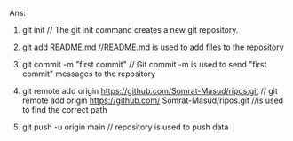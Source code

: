
Ans:
1. git init    //  The git init command creates a new git repository.
2. git add README.md      //README.md is used to add files to the repository
3. git commit -m "first commit" // Git commit -m is used to send "first commit" messages to the repository
4. git remote add origin https://github.com/Somrat-Masud/ripos.git // git remote add origin https://github.com/ Somrat-Masud/ripos.git //is used to find the correct path

5. git push -u origin main // repository is used to push data